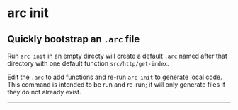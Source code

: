 # arc init
## Quickly bootstrap an `.arc` file

Run `arc init` in an empty directy will create a default `.arc` named after that directory with one default function `src/http/get-index`. 

Edit the `.arc` to add functions and re-run `arc init` to generate local code. This command is intended to be run and re-run; it will only generate files if they do not already exist.

---
